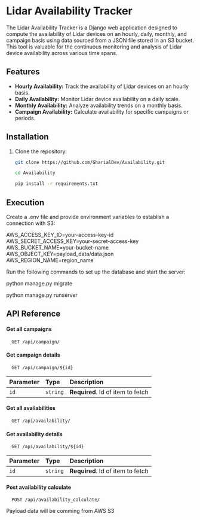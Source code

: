 # Lidar Availability Tracker

The Lidar Availability Tracker is a Django web application designed to compute the availability of Lidar devices on an hourly, daily, monthly, and campaign basis using data sourced from a JSON file stored in an S3 bucket. This tool is valuable for the continuous monitoring and analysis of Lidar device availability across various time spans.

## Features

- **Hourly Availability:** Track the availability of Lidar devices on an hourly basis.
- **Daily Availability:** Monitor Lidar device availability on a daily scale.
- **Monthly Availability:** Analyze availability trends on a monthly basis.
- **Campaign Availability:** Calculate availability for specific campaigns or periods.

## Installation

1. Clone the repository:

   ```bash
   git clone https://github.com/GharialDev/Availability.git

   cd Availability

   pip install -r requirements.txt

## Execution

Create a .env file and provide environment variables to establish a connection with S3:

AWS_ACCESS_KEY_ID=your-access-key-id
AWS_SECRET_ACCESS_KEY=your-secret-access-key
AWS_BUCKET_NAME=your-bucket-name
AWS_OBJECT_KEY=payload_data/data.json
AWS_REGION_NAME=region_name

Run the following commands to set up the database and start the server:

python manage.py migrate

python manage.py runserver




## API Reference

#### Get all campaigns

```http
  GET /api/campaign/
```

#### Get campaign details

```http
  GET /api/campaign/${id}
```

| Parameter | Type     | Description                       |
| :-------- | :------- | :-------------------------------- |
| `id`      | `string` | **Required**. Id of item to fetch |

#### Get all availabilities

```http
  GET /api/availability/
```

#### Get availability details

```http
  GET /api/availability/${id}
```

| Parameter | Type     | Description                       |
| :-------- | :------- | :-------------------------------- |
| `id`      | `string` | **Required**. Id of item to fetch |

#### Post availability calculate

```http
  POST /api/availability_calculate/
```
Payload data will be comming from AWS S3


